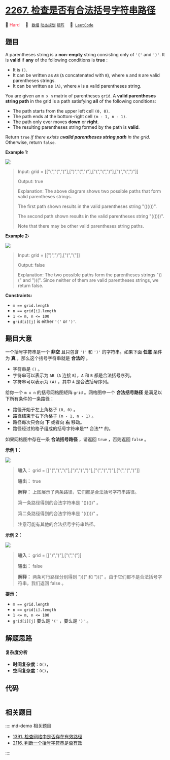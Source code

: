 # [2267. 检查是否有合法括号字符串路径](https://leetcode.com/problems/check-if-there-is-a-valid-parentheses-string-path)

🔴 <font color=#ff334b>Hard</font>&emsp; 🔖&ensp; [`数组`](/leetcode/outline/tag/array.md) [`动态规划`](/leetcode/outline/tag/dynamic-programming.md) [`矩阵`](/leetcode/outline/tag/matrix.md)&emsp; 🔗&ensp;[`LeetCode`](https://leetcode.com/problems/check-if-there-is-a-valid-parentheses-string-path)


## 题目

A parentheses string is a **non-empty** string consisting only of `'('` and
`')'`. It is **valid** if **any** of the following conditions is **true** :

  * It is `()`.
  * It can be written as `AB` (`A` concatenated with `B`), where `A` and `B` are valid parentheses strings.
  * It can be written as `(A)`, where `A` is a valid parentheses string.

You are given an `m x n` matrix of parentheses `grid`. A **valid parentheses
string path** in the grid is a path satisfying **all** of the following
conditions:

  * The path starts from the upper left cell `(0, 0)`.
  * The path ends at the bottom-right cell `(m - 1, n - 1)`.
  * The path only ever moves **down** or **right**.
  * The resulting parentheses string formed by the path is **valid**.

Return `true` _if there exists a**valid parentheses string path** in the
grid._ Otherwise, return `false`.



**Example 1:**

![](https://assets.leetcode.com/uploads/2022/03/15/example1drawio.png)

> Input: grid = [["(","(","("],[")","(",")"],["(","(",")"],["(","(",")"]]
> 
> Output: true
> 
> Explanation: The above diagram shows two possible paths that form valid parentheses strings.
> 
> The first path shown results in the valid parentheses string "()(())".
> 
> The second path shown results in the valid parentheses string "((()))".
> 
> Note that there may be other valid parentheses string paths.

**Example 2:**

![](https://assets.leetcode.com/uploads/2022/03/15/example2drawio.png)

> Input: grid = [[")",")"],["(","("]]
> 
> Output: false
> 
> Explanation: The two possible paths form the parentheses strings "))(" and ")((". Since neither of them are valid parentheses strings, we return false.

**Constraints:**

  * `m == grid.length`
  * `n == grid[i].length`
  * `1 <= m, n <= 100`
  * `grid[i][j]` is either `'('` or `')'`.


## 题目大意

一个括号字符串是一个 **非空**  且只包含 `'('` 和 `')'` 的字符串。如果下面 **任意**  条件为 **真**
，那么这个括号字符串就是 **合法的**  。

  * 字符串是 `()` 。
  * 字符串可以表示为 `AB`（`A` 连接 `B`），`A` 和 `B` 都是合法括号序列。
  * 字符串可以表示为 `(A)` ，其中 `A` 是合法括号序列。

给你一个 `m x n` 的括号网格图矩阵 `grid` 。网格图中一个 **合法括号路径**  是满足以下所有条件的一条路径：

  * 路径开始于左上角格子 `(0, 0)` 。
  * 路径结束于右下角格子 `(m - 1, n - 1)` 。
  * 路径每次只会向 **下**  或者向 **右**  移动。
  * 路径经过的格子组成的括号字符串是**  合法** 的。

如果网格图中存在一条 **合法括号路径**  ，请返回 `true` ，否则返回 `false` 。



**示例 1：**

![](https://assets.leetcode.com/uploads/2022/03/15/example1drawio.png)

> 
> 
> 
> 
> 
> **输入：** grid = [["(","(","("],[")","(",")"],["(","(",")"],["(","(",")"]]
> 
> **输出：** true
> 
> **解释：** 上图展示了两条路径，它们都是合法括号字符串路径。
> 
> 第一条路径得到的合法字符串是 "()(())" 。
> 
> 第二条路径得到的合法字符串是 "((()))" 。
> 
> 注意可能有其他的合法括号字符串路径。
> 
> 

**示例 2：**

![](https://assets.leetcode.com/uploads/2022/03/15/example2drawio.png)

> 
> 
> 
> 
> 
> **输入：** grid = [[")",")"],["(","("]]
> 
> **输出：** false
> 
> **解释：** 两条可行路径分别得到 "))(" 和 ")((" 。由于它们都不是合法括号字符串，我们返回 false 。
> 
> 



**提示：**

  * `m == grid.length`
  * `n == grid[i].length`
  * `1 <= m, n <= 100`
  * `grid[i][j]` 要么是 `'('` ，要么是 `')'` 。


## 解题思路

#### 复杂度分析

- **时间复杂度**：`O()`，
- **空间复杂度**：`O()`，

## 代码

```javascript

```

## 相关题目

:::: md-demo 相关题目
- [1391. 检查网格中是否存在有效路径](https://leetcode.com/problems/check-if-there-is-a-valid-path-in-a-grid)
- [2116. 判断一个括号字符串是否有效](https://leetcode.com/problems/check-if-a-parentheses-string-can-be-valid)

::::
